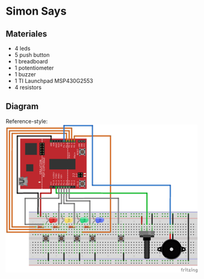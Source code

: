 # Simon Says

## Materiales
  - 4 leds
  - 5 push button
  - 1 breadboard
  - 1 potentiometer
  - 1 buzzer
  - 1 TI Launchpad MSP430G2553
  - 4 resistors

## Diagram
Reference-style:
![alt text][diagram]










[diagram]: diseño_protoboard\diseño_protoboard_bb.png "Diagram"
